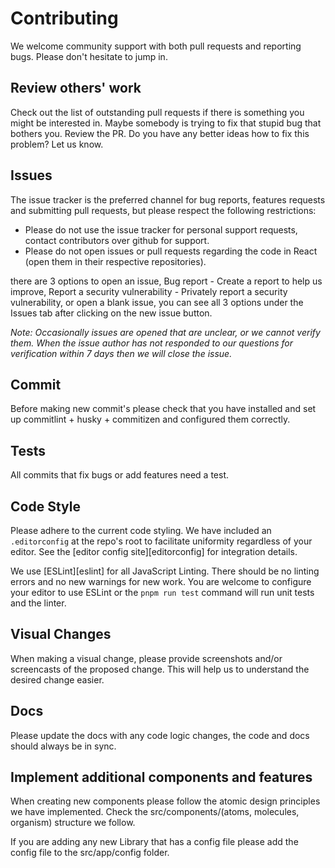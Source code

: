 # Contributing

We welcome community support with both pull requests and reporting bugs. Please
don't hesitate to jump in.

## Review others' work

Check out the list of outstanding pull requests if there is something you might
be interested in. Maybe somebody is trying to fix that stupid bug that bothers
you. Review the PR. Do you have any better ideas how to fix this problem? Let us
know.

## Issues

The issue tracker is the preferred channel for bug reports, features requests
and submitting pull requests, but please respect the following restrictions:

- Please do not use the issue tracker for personal support requests, contact contributors over github for support.
- Please do not open issues or pull requests regarding the code in React (open them in their respective repositories).

there are 3 options to open an issue, Bug report - Create a report to help us improve, Report a security vulnerability - Privately report a security vulnerability, or open a blank issue, you can see all 3 options under the Issues tab after clicking on the new issue button.

_Note: Occasionally issues are opened that are unclear, or we cannot verify them. When the issue author has not responded to our questions for verification within 7 days then we will close the issue._

## Commit

Before making new commit's please check that you have installed and set up commitlint + husky + commitizen and configured them correctly.

## Tests

All commits that fix bugs or add features need a test.

## Code Style

Please adhere to the current code styling. We have included an `.editorconfig`
at the repo's root to facilitate uniformity regardless of your editor. See the
[editor config site][editorconfig] for integration details.

We use [ESLint][eslint] for all JavaScript Linting. There should be no linting
errors and no new warnings for new work. You are welcome to configure your
editor to use ESLint or the `pnpm run test` command will run unit tests and the
linter.

## Visual Changes

When making a visual change, please provide screenshots
and/or screencasts of the proposed change. This will help us to understand the
desired change easier.

## Docs

Please update the docs with any code logic changes, the code and docs should always be
in sync.

## Implement additional components and features

When creating new components please follow the atomic design principles we have implemented.
Check the src/components/(atoms, molecules, organism) structure we follow.

If you are adding any new Library that has a config file please add the config file to the src/app/config folder.
